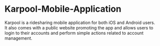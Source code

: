 # Karpool-Mobile-Application
Karpool is a ridesharing mobile application for both iOS and Android users. It also comes with a public website promoting the app and allows users to login to their accounts and perform simple actions related to account management.
